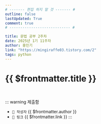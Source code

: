 ```yaml
---
# ------- 편집 하지 말 것 ------- #
outline: false
lastUpdated: True
comment: true
# ---------------------------- #

title: 문법 공부 2주차
date: 2025년 1기 11주차
author: 홍민기
link: "https://mingiraffe03.tistory.com/2"
tags: python
---
```


# {{ $frontmatter.title }}

<br>

<!-- 여기는 냅두기 -->
::: warning 제출함
 - `🥳 작성자` {{ $frontmatter.author }}
 - `🔗 링크` <a :href="$frontmatter.link" target="_blank" rel="noopener"> {{ $frontmatter.link }} </a>
::: 

<!-- 업데이트 사항 등 필요한 내용 아래부터 자유롭게 사용 -->
<!-- ::: info 업데이트 내역
- 2025-08-01 첫 게시  
- 2025-08-09: 이미지 추가  
- 2025-08-10: 오타 수정
::: -->